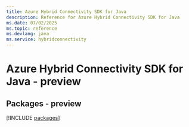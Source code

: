 ```yaml
---
title: Azure Hybrid Connectivity SDK for Java
description: Reference for Azure Hybrid Connectivity SDK for Java
ms.date: 07/02/2025
ms.topic: reference
ms.devlang: java
ms.service: hybridconnectivity
---
```

# Azure Hybrid Connectivity SDK for Java - preview
## Packages - preview
[!INCLUDE [packages](hybrid-connectivity-index.md)]